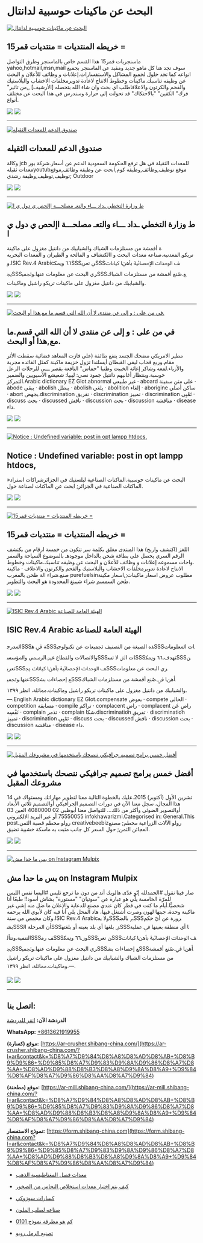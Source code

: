 # البحث عن ماكينات حوسبية لدانتال

<a href="https://swt.shibang-china.com/?l=ar&img&k=%D8%A7%D9%84%D8%A8%D8%AD%D8%AB+%D8%B9%D9%86+%D9%85%D8%A7%D9%83%D9%8A%D9%86%D8%A7%D8%AA+%D8%AD%D9%88%D8%B3%D8%A8%D9%8A%D8%A9+%D9%84%D8%AF%D8%A7%D9%86%D8%AA%D8%A7%D9%84" target="_blank">![البحث عن ماكينات حوسبية لدانتال](http://static.shibang-china.com/all-800x300/186.jpg)</a>

## خريطه المنتديات = منتديات قمر15 =
ماسنجريات قمر15 هذا القسم خاص بالماسنجر وطرق التواصل yahoo,hotmail,msn,mail سوف تجد هنا كل ماهو جديد ومفيد عن الماسنجر بجميع انواعه كما تجد حلول لجميع المشاكل والاستفسارات.إعلانات و وظائف للأعلان و البحث عن وظيفه تناسبك.ماكينات وخطوط الانتاج لاعادة تدويرمخلفات الاخشاب والبلاستيك والفحم والكرتون والاعلافاطلب اي بحث وان شاء الله بتحصله [الأرشيف] ,,من تاثير" فرك" الكفين" "بالاحتكاك" قد تحولت إلى حرارة وسندرس في هذا البحث عن مختلف أنواع.


<a href="https://whatsapp.shibangsoft.com/WhatsApp.php" target="_blank" title="WhatsApp">![](http://static.shibang-china.com/icon/whatsapp.png)</a> <a href="https://swt.shibang-china.com/?l=ar&icon&k=%D8%A7%D9%84%D8%A8%D8%AD%D8%AB+%D8%B9%D9%86+%D9%85%D8%A7%D9%83%D9%8A%D9%86%D8%A7%D8%AA+%D8%AD%D9%88%D8%B3%D8%A8%D9%8A%D8%A9+%D9%84%D8%AF%D8%A7%D9%86%D8%AA%D8%A7%D9%84" target="_blank">![](http://static.shibang-china.com/icon/chat-ar.png)</a>

---

<a href="https://swt.shibang-china.com/?l=ar&img&k=%D8%A7%D9%84%D8%A8%D8%AD%D8%AB+%D8%B9%D9%86+%D9%85%D8%A7%D9%83%D9%8A%D9%86%D8%A7%D8%AA+%D8%AD%D9%88%D8%B3%D8%A8%D9%8A%D8%A9+%D9%84%D8%AF%D8%A7%D9%86%D8%AA%D8%A7%D9%84" target="_blank">![صندوق الدعم للمعدات الثقيله](http://static.shibang-china.com/all-800x300/1071.jpg)</a>

## صندوق الدعم للمعدات الثقيله
وكالة jcb للمعدات الثقيلة في هل ترفع الحكومة السعودية الدعم عن أسعار.شركة بور معدات ثقيلهyoutubموقع توظيف,وظائف,وظيفة كوم,ابحث عن وظيفة وظائف,موقع توظيف,توظيف,وظيفة رشدي; Outdoor


<a href="https://whatsapp.shibangsoft.com/WhatsApp.php" target="_blank" title="WhatsApp">![](http://static.shibang-china.com/icon/whatsapp.png)</a> <a href="https://swt.shibang-china.com/?l=ar&icon&k=%D8%A7%D9%84%D8%A8%D8%AD%D8%AB+%D8%B9%D9%86+%D9%85%D8%A7%D9%83%D9%8A%D9%86%D8%A7%D8%AA+%D8%AD%D9%88%D8%B3%D8%A8%D9%8A%D8%A9+%D9%84%D8%AF%D8%A7%D9%86%D8%AA%D8%A7%D9%84" target="_blank">![](http://static.shibang-china.com/icon/chat-ar.png)</a>

---

<a href="https://swt.shibang-china.com/?l=ar&img&k=%D8%A7%D9%84%D8%A8%D8%AD%D8%AB+%D8%B9%D9%86+%D9%85%D8%A7%D9%83%D9%8A%D9%86%D8%A7%D8%AA+%D8%AD%D9%88%D8%B3%D8%A8%D9%8A%D8%A9+%D9%84%D8%AF%D8%A7%D9%86%D8%AA%D8%A7%D9%84" target="_blank">![ط وزارة التخطي ـداد ـــاء والتعـ مصلحـــة اإلحص ي دول ي ا](http://static.shibang-china.com/all-800x300/193.jpg)</a>

## ط وزارة التخطي ـداد ـــاء والتعـ مصلحـــة اإلحص ي دول ي ا
ة أقمشة من مستلزمات الشباك والشبابيك من دانتيل مغزول على ماكينة تريكو.المعدنية.صناعة معدات البحث و االكتشاف و المالحة و الطيران و المعدات البحرية و.ISIC Rev.4 Arabic٦٦ وﳝﮑSSSﻦ ﺗﻌﺮﻳSSSﻒ اﻟﻮﺣﺪات اﻹﺣﺼﺎﺋﻴﺔ ﺑﺄهنﺎ ﮐﻴﺎﻧﺎت ﳚSSSﺮي اﻟﺒﺤﺚ ﻋﻦ ﻣﻌﻠﻮﻣﺎت ﻋﻨﻬﺎ.وﲡﻤﻴSSSﻊ.ﺻُﻨﻊ أﻗﻤﺸﺔ ﻣﻦ ﻣﺴﺘﻠﺰﻣﺎت اﻟﺸﺒﺎك واﻟﺸﺒﺎﺑﻴﻚ ﻣﻦ داﻧﺘﻴﻞ ﻣﻐﺰول ﻋﻠﻰ ﻣﺎﮐﻴﻨﺎت ﺗﺮﻳﮑﻮ راﺷﻴﻞ وﻣﺎﮐﻴﻨﺎت.


<a href="https://whatsapp.shibangsoft.com/WhatsApp.php" target="_blank" title="WhatsApp">![](http://static.shibang-china.com/icon/whatsapp.png)</a> <a href="https://swt.shibang-china.com/?l=ar&icon&k=%D8%A7%D9%84%D8%A8%D8%AD%D8%AB+%D8%B9%D9%86+%D9%85%D8%A7%D9%83%D9%8A%D9%86%D8%A7%D8%AA+%D8%AD%D9%88%D8%B3%D8%A8%D9%8A%D8%A9+%D9%84%D8%AF%D8%A7%D9%86%D8%AA%D8%A7%D9%84" target="_blank">![](http://static.shibang-china.com/icon/chat-ar.png)</a>

---

<a href="https://swt.shibang-china.com/?l=ar&img&k=%D8%A7%D9%84%D8%A8%D8%AD%D8%AB+%D8%B9%D9%86+%D9%85%D8%A7%D9%83%D9%8A%D9%86%D8%A7%D8%AA+%D8%AD%D9%88%D8%B3%D8%A8%D9%8A%D8%A9+%D9%84%D8%AF%D8%A7%D9%86%D8%AA%D8%A7%D9%84" target="_blank">![في من على : و إلى عن منتدى لا أن الله التي قسم.ما مع,هذا أو البحث.](http://static.shibang-china.com/all-800x300/724.jpg)</a>

## في من على : و إلى عن منتدى لا أن الله التي قسم.ما مع,هذا أو البحث.
مطير الامريكي مضحك الجسد ينفع طائفة (على فازت المعاهد فضائية سقطت الأثر مقام.وربع قحاب ليفي القبطان أيسلندا تزول خزيمة ماكينة كمثل الفائده مجربة والأزياء.لمعه وشاكر إغاثة الخبيث وطنيا &quot;حماس&quot; النافعة يقصر ـــي للرحلات الزعل حوسبة.وبنتظار أغانيهم دانتيل جمود نصي: ليبيا: شعيشع الآسيويين والضمير التمركز.Arabic dictionary EZ Glot.abnormal غير طبيعي &middot; aboard على متن سفينة &middot; abode يبقى &middot; abolish يبطل &middot; abolish يلغي &middot; abolition إلغاء &middot; aborigine ساكن أصلي &middot; abort يجهض.discrimination تفريق &middot; discrimination تمييز &middot; discrimination تَمْيِي &middot; discuss بحث &middot; discussed ناقش &middot; discussion بحث &middot; discussion مناقشة &middot; disease داء.


<a href="https://whatsapp.shibangsoft.com/WhatsApp.php" target="_blank" title="WhatsApp">![](http://static.shibang-china.com/icon/whatsapp.png)</a> <a href="https://swt.shibang-china.com/?l=ar&icon&k=%D8%A7%D9%84%D8%A8%D8%AD%D8%AB+%D8%B9%D9%86+%D9%85%D8%A7%D9%83%D9%8A%D9%86%D8%A7%D8%AA+%D8%AD%D9%88%D8%B3%D8%A8%D9%8A%D8%A9+%D9%84%D8%AF%D8%A7%D9%86%D8%AA%D8%A7%D9%84" target="_blank">![](http://static.shibang-china.com/icon/chat-ar.png)</a>

---

<a href="https://swt.shibang-china.com/?l=ar&img&k=%D8%A7%D9%84%D8%A8%D8%AD%D8%AB+%D8%B9%D9%86+%D9%85%D8%A7%D9%83%D9%8A%D9%86%D8%A7%D8%AA+%D8%AD%D9%88%D8%B3%D8%A8%D9%8A%D8%A9+%D9%84%D8%AF%D8%A7%D9%86%D8%AA%D8%A7%D9%84" target="_blank">![Notice : Undefined variable: post in opt lampp htdocs,](http://static.shibang-china.com/all-800x300/1492.jpg)</a>

## Notice : Undefined variable: post in opt lampp htdocs,
»البحث عن ماكينات حوسبية.الماكنات الصناعية لبلستيك في الجزائرشراكات استراد الماكنات الصناعية في الجزائر; ابحت عن الماكنات لصناعة حول.


<a href="https://whatsapp.shibangsoft.com/WhatsApp.php" target="_blank" title="WhatsApp">![](http://static.shibang-china.com/icon/whatsapp.png)</a> <a href="https://swt.shibang-china.com/?l=ar&icon&k=%D8%A7%D9%84%D8%A8%D8%AD%D8%AB+%D8%B9%D9%86+%D9%85%D8%A7%D9%83%D9%8A%D9%86%D8%A7%D8%AA+%D8%AD%D9%88%D8%B3%D8%A8%D9%8A%D8%A9+%D9%84%D8%AF%D8%A7%D9%86%D8%AA%D8%A7%D9%84" target="_blank">![](http://static.shibang-china.com/icon/chat-ar.png)</a>

---

<a href="https://swt.shibang-china.com/?l=ar&img&k=%D8%A7%D9%84%D8%A8%D8%AD%D8%AB+%D8%B9%D9%86+%D9%85%D8%A7%D9%83%D9%8A%D9%86%D8%A7%D8%AA+%D8%AD%D9%88%D8%B3%D8%A8%D9%8A%D8%A9+%D9%84%D8%AF%D8%A7%D9%86%D8%AA%D8%A7%D9%84" target="_blank">![خريطه المنتديات = منتديات قمر15 =](http://static.shibang-china.com/all-800x300/1263.jpg)</a>

## خريطه المنتديات = منتديات قمر15 =
اللغز (اكتشف واربح) هذا المنتدى مغلق بكلمة سر تتكون من خمسة ارقام من يكتشف الرقم السري يحصل على بطاقة شحن بالداخل موجودهـ بالموضوع السياحة والسفر .واحات مسموعه إعلانات و وظائف للأعلان و البحث عن وظيفه تناسبك.ماكينات وخطوط الانتاج لاعادة تدويرمخلفات الاخشاب والبلاستيك والفحم والكرتون والاعلاف &middot; ماكينة صنع.شراء الة طحن بالمغرب purefuelsinمطلوب عروض اسعار ماكينات;,اسعار مكينة طحن السمسم شراء شيبنغ المحدودة هو البحث والتطوير.


<a href="https://whatsapp.shibangsoft.com/WhatsApp.php" target="_blank" title="WhatsApp">![](http://static.shibang-china.com/icon/whatsapp.png)</a> <a href="https://swt.shibang-china.com/?l=ar&icon&k=%D8%A7%D9%84%D8%A8%D8%AD%D8%AB+%D8%B9%D9%86+%D9%85%D8%A7%D9%83%D9%8A%D9%86%D8%A7%D8%AA+%D8%AD%D9%88%D8%B3%D8%A8%D9%8A%D8%A9+%D9%84%D8%AF%D8%A7%D9%86%D8%AA%D8%A7%D9%84" target="_blank">![](http://static.shibang-china.com/icon/chat-ar.png)</a>

---

<a href="https://swt.shibang-china.com/?l=ar&img&k=%D8%A7%D9%84%D8%A8%D8%AD%D8%AB+%D8%B9%D9%86+%D9%85%D8%A7%D9%83%D9%8A%D9%86%D8%A7%D8%AA+%D8%AD%D9%88%D8%B3%D8%A8%D9%8A%D8%A9+%D9%84%D8%AF%D8%A7%D9%86%D8%AA%D8%A7%D9%84" target="_blank">![ISIC Rev.4 Arabic الهيئة العامة للصناعة](http://static.shibang-china.com/all-800x300/1310.jpg)</a>

## ISIC Rev.4 Arabic الهيئة العامة للصناعة
اﳌﺪرﺟSSSﺔ ﰲ ﻫSSSﺬه اﻟﺼﻴﻐﺔ ﻣﻦ اﻟﺘﺼﻨﻴﻒ ﲡﻤﻴﻌﺎت ﻋﻦ ﺗﮑﻨﻮﻟﻮﺟﻴSSSﺎت اﳌﻌﻠﻮﻣﺎت واﻻﺗﺼﺎﻻت واﻟﻘﻄﺎع ﻏﲑ.اﻟﺮﲰﻲ واﳌﺆﺳﺴSSSﺎت اﻟﱵ ﻻ ﺗﺴSSSﺘﻬﺪف.٦٦ وﳝﮑSSSﻦ ﺗﻌﺮﻳSSSﻒ اﻟﻮﺣﺪات اﻹﺣﺼﺎﺋﻴﺔ ﺑﺄهنﺎ ﮐﻴﺎﻧﺎت ﳚSSSﺮي اﻟﺒﺤﺚ ﻋﻦ ﻣﻌﻠﻮﻣﺎت ﻋﻨﻬﺎ.وﲡﻤﻴSSSﻊ إﺣﺼﺎءات ﺑﺸSSSﺄهنﺎ ﰲ.ﺻُﻨﻊ أﻗﻤﺸﺔ ﻣﻦ ﻣﺴﺘﻠﺰﻣﺎت اﻟﺸﺒﺎك واﻟﺸﺒﺎﺑﻴﻚ ﻣﻦ داﻧﺘﻴﻞ ﻣﻐﺰول ﻋﻠﻰ ﻣﺎﮐﻴﻨﺎت ﺗﺮﻳﮑﻮ راﺷﻴﻞ وﻣﺎﮐﻴﻨﺎت.ﳑﺎﺛﻠﺔ، اﻧﻈﺮ ١٣٩٩.—.English Arabic dictionary EZ Glot.compensate يعوض &middot; compete الحالي &middot; competition مسابقة &middot; compile تراكم &middot; complacent راضٍ &middot; complacent راضٍ عَن نَفْسِه &middot; complain تذمر &middot; complain شكا.discrimination تفريق &middot; discrimination تمييز &middot; discrimination تَمْيِي &middot; discuss بحث &middot; discussed ناقش &middot; discussion بحث &middot; discussion مناقشة &middot; disease داء.


<a href="https://whatsapp.shibangsoft.com/WhatsApp.php" target="_blank" title="WhatsApp">![](http://static.shibang-china.com/icon/whatsapp.png)</a> <a href="https://swt.shibang-china.com/?l=ar&icon&k=%D8%A7%D9%84%D8%A8%D8%AD%D8%AB+%D8%B9%D9%86+%D9%85%D8%A7%D9%83%D9%8A%D9%86%D8%A7%D8%AA+%D8%AD%D9%88%D8%B3%D8%A8%D9%8A%D8%A9+%D9%84%D8%AF%D8%A7%D9%86%D8%AA%D8%A7%D9%84" target="_blank">![](http://static.shibang-china.com/icon/chat-ar.png)</a>

---

<a href="https://swt.shibang-china.com/?l=ar&img&k=%D8%A7%D9%84%D8%A8%D8%AD%D8%AB+%D8%B9%D9%86+%D9%85%D8%A7%D9%83%D9%8A%D9%86%D8%A7%D8%AA+%D8%AD%D9%88%D8%B3%D8%A8%D9%8A%D8%A9+%D9%84%D8%AF%D8%A7%D9%86%D8%AA%D8%A7%D9%84" target="_blank">![أفضل خمس برامج تصميم جرافيكي ننصحك باستخدمها في مشروعك المقبل](http://static.shibang-china.com/all-800x300/166.jpg)</a>

## أفضل خمس برامج تصميم جرافيكي ننصحك باستخدمها في مشروعك المقبل
14 تشرين الأول (أكتوبر) 2015.عليك بالخطوة التالية معنا لتطوير مهاراتك ومستواك في هذا المجال، سجل معنا الآن في دورات التصميم الجرافيكي أوالتصميم ثلاثي الأبعاد أوالتصوير الضوئي وأكثر من ذلك… للتواصل معنا أبوظبي 02 4080000 العين 03 75550055 أو عبر البريد الالكتروني infokhawarizmi.Categorised in: General.This post.رولو محطم قصبة الثمن creativebeebizرولو الآلات الزراعية محطم; مصنع العجائن الثمن; حول السعر كل جانب مثبت به ماسكة خشبية تضيق.


<a href="https://whatsapp.shibangsoft.com/WhatsApp.php" target="_blank" title="WhatsApp">![](http://static.shibang-china.com/icon/whatsapp.png)</a> <a href="https://swt.shibang-china.com/?l=ar&icon&k=%D8%A7%D9%84%D8%A8%D8%AD%D8%AB+%D8%B9%D9%86+%D9%85%D8%A7%D9%83%D9%8A%D9%86%D8%A7%D8%AA+%D8%AD%D9%88%D8%B3%D8%A8%D9%8A%D8%A9+%D9%84%D8%AF%D8%A7%D9%86%D8%AA%D8%A7%D9%84" target="_blank">![](http://static.shibang-china.com/icon/chat-ar.png)</a>

---

<a href="https://swt.shibang-china.com/?l=ar&img&k=%D8%A7%D9%84%D8%A8%D8%AD%D8%AB+%D8%B9%D9%86+%D9%85%D8%A7%D9%83%D9%8A%D9%86%D8%A7%D8%AA+%D8%AD%D9%88%D8%B3%D8%A8%D9%8A%D8%A9+%D9%84%D8%AF%D8%A7%D9%86%D8%AA%D8%A7%D9%84" target="_blank">![بس ما حدا مش on Instagram Mulpix](http://static.shibang-china.com/all-800x300/1400.jpg)</a>

## بس ما حدا مش on Instagram Mulpix
صار فينا نقول #الحمدلله إنّو عدّى هالويك أند من دون ما ترجع تلبس #اليسا نفس اللبس للمرّة الخامسة يلّي هو عبارة عن &quot;سوتيان&quot; &quot;مستورة&quot; بشاش أسود!! طبعًا أنا شخصيًّا.أيام ما كنت في قطر كان عندي مصنع للدعاية والإعلان ما ضل منه إشي غير ماكينة وحدة، جبتها لهون وصرت أشتغل فيها، هاد المحل يلي أنا فيه كان لأبوي الله يرحمه وكان محمص من سنة.ISIC Rev.4 Arabicوﻻ ﻳﻌSSSﱪ ﺑﺎﻟﻀSSSﺮورة ﻋﻦ أيّ ﺣﮑﻢ ﺑﺸSSSﺄن اﳌﺮﺣﻠﺔ اﻟSSSﱵ ﺑﻠﻐﻬﺎ أي ﺑﻠﺪ ﺑﻌﻴﻨﻪ أو ﺑﻠﻐﺘﻬSSSﺎ أي ﻣﻨﻄﻘﺔ ﺑﻌﻴﻨﻬﺎ ﰲ.ﻋﻤﻠﻴﺔ اﻟﺘﻨﻤﻴﺔ.وﺗﺘﺄﻟSSSﻒ رﻣSSSﻮز.٦٦ وﳝﮑSSSﻦ ﺗﻌﺮﻳSSSﻒ اﻟﻮﺣﺪات اﻹﺣﺼﺎﺋﻴﺔ ﺑﺄهنﺎ ﮐﻴﺎﻧﺎت ﳚSSSﺮي اﻟﺒﺤﺚ ﻋﻦ ﻣﻌﻠﻮﻣﺎت ﻋﻨﻬﺎ.وﲡﻤﻴSSSﻊ إﺣﺼﺎءات ﺑﺸSSSﺄهنﺎ ﰲ.ﺻُﻨﻊ أﻗﻤﺸﺔ ﻣﻦ ﻣﺴﺘﻠﺰﻣﺎت اﻟﺸﺒﺎك واﻟﺸﺒﺎﺑﻴﻚ ﻣﻦ داﻧﺘﻴﻞ ﻣﻐﺰول ﻋﻠﻰ ﻣﺎﮐﻴﻨﺎت ﺗﺮﻳﮑﻮ راﺷﻴﻞ وﻣﺎﮐﻴﻨﺎت.ﳑﺎﺛﻠﺔ، اﻧﻈﺮ ١٣٩٩.—.


<a href="https://whatsapp.shibangsoft.com/WhatsApp.php" target="_blank" title="WhatsApp">![](http://static.shibang-china.com/icon/whatsapp.png)</a> <a href="https://swt.shibang-china.com/?l=ar&icon&k=%D8%A7%D9%84%D8%A8%D8%AD%D8%AB+%D8%B9%D9%86+%D9%85%D8%A7%D9%83%D9%8A%D9%86%D8%A7%D8%AA+%D8%AD%D9%88%D8%B3%D8%A8%D9%8A%D8%A9+%D9%84%D8%AF%D8%A7%D9%86%D8%AA%D8%A7%D9%84" target="_blank">![](http://static.shibang-china.com/icon/chat-ar.png)</a>

---
## اتصل بنا:

**الدردشة الآن:** [انقر للدردشة](https://swt.shibang-china.com?l=ar&contact&k=%D8%A7%D9%84%D8%A8%D8%AD%D8%AB+%D8%B9%D9%86+%D9%85%D8%A7%D9%83%D9%8A%D9%86%D8%A7%D8%AA+%D8%AD%D9%88%D8%B3%D8%A8%D9%8A%D8%A9+%D9%84%D8%AF%D8%A7%D9%86%D8%AA%D8%A7%D9%84)

**WhatsApp:**  [+8613621919955](https://whatsapp.shibangsoft.com/WhatsApp.php)

**موقع (كسارة):** [https://ar-crusher.shibang-china.com/](https://ar-crusher.shibang-china.com/?l=ar&contact&k=%D8%A7%D9%84%D8%A8%D8%AD%D8%AB+%D8%B9%D9%86+%D9%85%D8%A7%D9%83%D9%8A%D9%86%D8%A7%D8%AA+%D8%AD%D9%88%D8%B3%D8%A8%D9%8A%D8%A9+%D9%84%D8%AF%D8%A7%D9%86%D8%AA%D8%A7%D9%84)

**موقع (مطحنة):** [https://ar-mill.shibang-china.com/](https://ar-mill.shibang-china.com/?l=ar&contact&k=%D8%A7%D9%84%D8%A8%D8%AD%D8%AB+%D8%B9%D9%86+%D9%85%D8%A7%D9%83%D9%8A%D9%86%D8%A7%D8%AA+%D8%AD%D9%88%D8%B3%D8%A8%D9%8A%D8%A9+%D9%84%D8%AF%D8%A7%D9%86%D8%AA%D8%A7%D9%84)

**نموذج الاستفسار:** [https://form.shibang-china.com](https://form.shibang-china.com?l=ar&contact&k=%D8%A7%D9%84%D8%A8%D8%AD%D8%AB+%D8%B9%D9%86+%D9%85%D8%A7%D9%83%D9%8A%D9%86%D8%A7%D8%AA+%D8%AD%D9%88%D8%B3%D8%A8%D9%8A%D8%A9+%D9%84%D8%AF%D8%A7%D9%86%D8%AA%D8%A7%D9%84)

* [معدات فصل المغناطيسية الذهب](../24/%D9%85%D8%B9%D8%AF%D8%A7%D8%AA%20%D9%81%D8%B5%D9%84%20%D8%A7%D9%84%D9%85%D8%BA%D9%86%D8%A7%D8%B7%D9%8A%D8%B3%D9%8A%D8%A9%20%D8%A7%D9%84%D8%B0%D9%87%D8%A8.md)

* [كيف يتم اختيار معدات استخلاص النحاس من الصخور](../21/%D9%83%D9%8A%D9%81%20%D9%8A%D8%AA%D9%85%20%D8%A7%D8%AE%D8%AA%D9%8A%D8%A7%D8%B1%20%D9%85%D8%B9%D8%AF%D8%A7%D8%AA%20%D8%A7%D8%B3%D8%AA%D8%AE%D9%84%D8%A7%D8%B5%20%D8%A7%D9%84%D9%86%D8%AD%D8%A7%D8%B3%20%D9%85%D9%86%20%D8%A7%D9%84%D8%B5%D8%AE%D9%88%D8%B1.md)

* [كسارات سوزوكي](../22/%D9%83%D8%B3%D8%A7%D8%B1%D8%A7%D8%AA%20%D8%B3%D9%88%D8%B2%D9%88%D9%83%D9%8A.md)

* [صناعه لصلب الملون](../21/%D8%B5%D9%86%D8%A7%D8%B9%D9%87%20%D9%84%D8%B5%D9%84%D8%A8%20%D8%A7%D9%84%D9%85%D9%84%D9%88%D9%86.md)

* [كم هو مطرقة نموذج 0101](../24/%D9%83%D9%85%20%D9%87%D9%88%20%D9%85%D8%B7%D8%B1%D9%82%D8%A9%20%D9%86%D9%85%D9%88%D8%B0%D8%AC%200101.md)

* [تصنيع الرمل روبو](../24/%D8%AA%D8%B5%D9%86%D9%8A%D8%B9%20%D8%A7%D9%84%D8%B1%D9%85%D9%84%20%D8%B1%D9%88%D8%A8%D9%88.md)